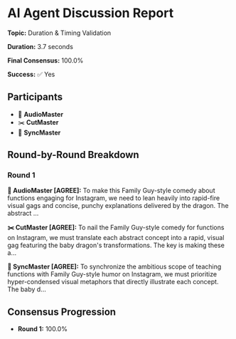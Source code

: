 # AI Agent Discussion Report

**Topic:** Duration & Timing Validation

**Duration:** 3.7 seconds

**Final Consensus:** 100.0%

**Success:** ✅ Yes

## Participants

- 🎵 **AudioMaster**
- ✂️ **CutMaster**
- 🎯 **SyncMaster**

## Round-by-Round Breakdown

### Round 1

**🎵 AudioMaster [AGREE]:** To make this Family Guy-style comedy about functions engaging for Instagram, we need to lean heavily into rapid-fire visual gags and concise, punchy explanations delivered by the dragon. The abstract ...

**✂️ CutMaster [AGREE]:** To nail the Family Guy-style comedy for functions on Instagram, we must translate each abstract concept into a rapid, visual gag featuring the baby dragon's transformations.  The key is making these a...

**🎯 SyncMaster [AGREE]:** To synchronize the ambitious scope of teaching functions with Family Guy-style humor on Instagram, we must prioritize hyper-condensed visual metaphors that directly illustrate each concept. The baby d...

## Consensus Progression

- **Round 1:** 100.0%
